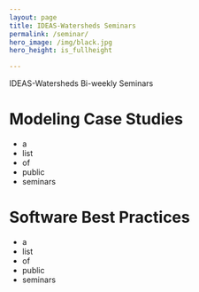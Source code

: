 ```yaml
---
layout: page
title: IDEAS-Watersheds Seminars
permalink: /seminar/
hero_image: /img/black.jpg
hero_height: is_fullheight

---
```


IDEAS-Watersheds Bi-weekly Seminars

# Modeling Case Studies
- a
- list
- of
- public 
- seminars

# Software Best Practices
- a
- list
- of
- public 
- seminars


